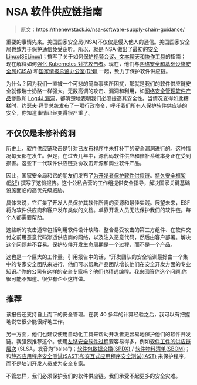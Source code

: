 # NSA 软件供应链指南

> 原文：<https://thenewstack.io/nsa-software-supply-chain-guidance/>

重要的事情先来。美国国家安全局(NSA)不仅仅是侵入他人的通信。美国国家安全局也致力于保护通信免受窃听。所以，就是 NSA 做出了最初的[安全 Linux(SELinux)](https://www.redhat.com/en/topics/linux/what-is-selinux)；撰写了关于如何[保护视频会议、文本聊天和协作工具](https://www.zdnet.com/article/heres-the-nsas-guide-for-choosing-a-safe-text-chat-and-video-conferencing-service/)的指南；现在解释如何[强化 Kubernetes 对抗攻击者](https://www.nsa.gov/Press-Room/News-Highlights/Article/Article/2716980/nsa-cisa-release-kubernetes-hardening-guidance/)。现在，他们与[网络安全和基础设施安全局(CISA)](https://www.cisa.gov/) 和[国家情报总监办公室(DNI)](https://www.dni.gov/) 一起，致力于保护软件供应链。

为什么？因为我们一直被一个可悲的简单事实所困扰，那就是我们的软件供应链安全就像瑞士奶酪一样强大。无数高调的攻击、漏洞和利用，如[网络安全管理软件产品](https://www.zdnet.com/article/solarwinds-the-more-we-learn-the-worse-it-looks/)惨败和 [Log4J 漏洞](https://www.zdnet.com/article/log4j-zero-day-flaw-what-you-need-to-know-and-how-to-protect-yourself/)，都清楚地表明我们必须提高其安全性。当情况变得如此糟糕时，约瑟夫·拜登总统发布了一项行政命令，呼吁我们所有人保护软件供应链的安全，你知道事情已经变得很严重了。

## 不仅仅是未修补的洞

历史上，软件供应链攻击是针对已发布程序中未打补丁的安全漏洞进行的。这种情况每天都在发生。但是，在过去几年中，源代码软件供应和修补系统本身正在受到损害。这些下一代软件供应链妥协攻击开源和商业软件产品。

因此，国家安全局和它的朋友们发布了[为开发者保护软件供应链](https://media.defense.gov/2022/Sep/01/2003068942/-1/-1/0/ESF_SECURING_THE_SOFTWARE_SUPPLY_CHAIN_DEVELOPERS.PDF)。[持久安全框架(ESF)](https://www.nsa.gov/About/Cybersecurity-Collaboration-Center/Cybersecurity-Partnerships/) 撰写了这份报告。这个公私合营的工作组提供安全指导，解决国家关键基础设施面临的高优先级威胁。

具体来说，它汇集了开发人员保护其软件所需的资源和最佳实践。展望未来，ESF 将为软件供应商和客户发布类似的文档。单靠开发人员无法保护我们的软件链。每个人都需要帮助。

这些新的攻击通常包括利用软件设计缺陷、整合易受攻击的第三方组件、在软件交付之前用恶意代码渗透供应商的网络，以及注入恶意代码，然后由客户部署。解决这个问题并不容易。保护软件开发生命周期是一个过程，而不是一个产品。

这也是一个巨大的工作量。引用报告中的话，“开发团队的安全培训最好由一个集中的专家安全团队来进行，他们可以帮助产品团队增长他们在安全开发方面的专业知识。”你的公司有这样的安全专家吗？他们也精通编程。我来回答你这个问题:你很可能不知道。很少有企业这样做。

## 推荐

该报告还支持自上而下的安全管理。在我 40 多年的计算经验之后，我可以有把握地说它很少能很好地工作。

另一方面，他们也建议使用自动化工具来帮助开发者更容易地保护他们的软件开发链。我强烈推荐这个。使用[左移安全软件过程](https://thenewstack.io/shift-left-where-cloud-native-computing-security-is-going/)要容易得多，例如[软件工件的供应链层次](https://security.googleblog.com/2021/06/introducing-slsa-end-to-end-framework.html) (SLSA，发音为“salsa”)；[软件包数据交换(SPDX)](https://spdx.dev/) / [软件物料清单(SBOM)](https://thenewstack.io/sboms-are-great-for-supply-chain-security-but-buyers-beware/)；和[静态应用程序安全测试(SAST)和交互式应用程序安全测试(IAST)](https://thenewstack.io/verification-scans-or-automated-security-requirements-which-comes-first/) 来保护程序，而不是培训开发人员成为安全专家。

不管怎样，我们必须保护我们的软件供应链。我们承受不起更多的安全灾难。

<svg xmlns:xlink="http://www.w3.org/1999/xlink" viewBox="0 0 68 31" version="1.1"><title>Group</title> <desc>Created with Sketch.</desc></svg>